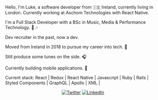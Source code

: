 Hello, I'm Luke, a software developer from 🇮🇪 Ireland, currently living in London. Currently working at Aschom Technologies with React Native.

I'm a Full Stack Developer with a BSc in Music, Media & Performance Technology. 🎸 🎶

Dev recruiter in the past, now a dev.

Moved from Ireland in 2018 to pursue my career into tech. 💾

Still produce some tunes on the side. 🎧

Currently building mobile applications. 📳

Current stack: 
React | Redux | React Native | Javascript | Ruby | Rails | Styled Components | GraphQL | Apollo | XML |


<p align="center">
	<a href="https://twitter.com/papalofa"><img src="https://img.shields.io/twitter/follow/papalofa?label=Twitter&style=social" alt="Twitter"></a>
	<a href="https://www.linkedin.com/in/luke-prendergast/"><img src="https://img.shields.io/badge/LinkedIn--_.svg?style=social&logo=linkedin" alt="LinkedIn"></a>
</p>


